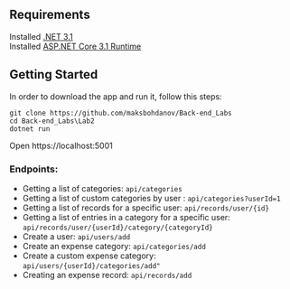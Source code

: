 ## Requirements
Installed [.NET 3.1](https://dotnet.microsoft.com/en-us/download/dotnet/thank-you/sdk-3.1.424-windows-x64-installer)  
Installed [ASP.NET Core 3.1 Runtime](https://dotnet.microsoft.com/en-us/download/dotnet/thank-you/runtime-aspnetcore-3.1.30-windows-x64-installer?cid=getdotnetcore)
## Getting Started
In order to download the app and run it, follow this steps:
```
git clone https://github.com/maksbohdanov/Back-end_Labs
cd Back-end_Labs\Lab2
dotnet run
```
Open https://localhost:5001
### Endpoints:
* Getting a list of categories: `api/categories`
* Getting a list of custom categories by user : `api/categories?userId=1`
* Getting a list of records for a specific user: `api/records/user/{id}`
* Getting a list of entries in a category for a specific user: `api/records/user/{userId}/category/{categoryId}`
* Create a user: `api/users/add`
* Create an expense category: `api/categories/add`
* Create a custom expense category: `api/users/{userId}/categories/add"`
* Creating an expense record: `api/records/add`
